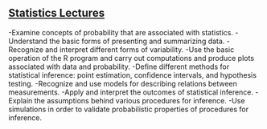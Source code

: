 ## [Statistics Lectures](https://github.com/EddyKambohTW/Statistics-Lectures)

-Examine concepts of probability that are associated with statistics.
-Understand the basic forms of presenting and summarizing data.
-Recognize and interpret different forms of variability.
-Use the basic operation of the R program and carry out computations and produce plots associated with data and probability.
-Define different methods for statistical inference: point estimation, confidence intervals, and hypothesis testing.
-Recognize and use models for describing relations between measurements.
-Apply and interpret the outcomes of statistical inference.
-Explain the assumptions behind various procedures for inference.
-Use simulations in order to validate probabilistic properties of procedures for inference.

